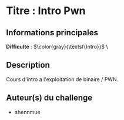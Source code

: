 # Titre : Intro Pwn 

## Informations principales

**Difficulté** : $\color{gray}{\textsf{Intro}}$ \

## Description

Cours d'intro a l'exploitation de binaire / PWN.

## Auteur(s) du challenge

- shennmue


